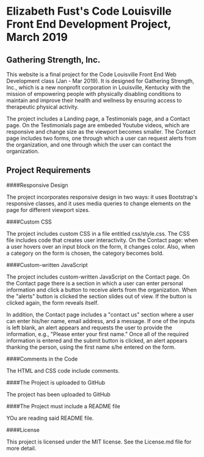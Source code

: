 # Elizabeth Fust's Code Louisville Front End Development Project, March 2019
## Gathering Strength, Inc.

This website is a final project for the Code Louisville Front End Web Development class (Jan - Mar 2019).  It is designed for Gathering Strength, Inc., which is a new nonprofit corporation in Louisville, Kentucky with the mission of empowering people with physically disabling conditions to maintain and improve their health and wellness by ensuring access to therapeutic physical activity.  

The project includes a Landing page, a Testimonials page, and a Contact page.  On the Testimonials page are embeded Youtube videos, which are responsive and change size as the viewport becomes smaller.  The Contact page includes two forms, one through which a user can request alerts from the organization, and one through which the user can contact the organization.

## Project Requirements

####Responsive Design

The project incorporates responsive design in two ways:  it uses Bootstrap's responsive classes, and it uses media queries to change elements on the page for different viewport sizes.

####Custom CSS

The project includes custom CSS in a file entitled css/style.css.  The CSS file  includes code that creates user interactivity.  On the Contact page:  when a user hovers over an input block on the form, it changes color.  Also, when a category on the form is chosen, the category becomes bold.

####Custom-written JavaScript

The project includes custom-written JavaScript on the Contact page.  On the Contact page there is a section in which a user can enter personal information and click a button to receive alerts from the organization.  When the "alerts" button is clicked the section slides out of view.  If the button is clicked again, the form reveals itself.

In addition, the Contact page includes a "contact us" section where a user can enter his/her name, email address, and a message.  If one of the inputs is left blank, an alert appears and requests the user to provide the information, e.g., "Please enter your first name."  Once all of the required information is entered and the submit button is clicked, an alert appears thanking the person, using the first name s/he entered on the form.

####Comments in the Code

The HTML and CSS code include comments.

####The Project is uploaded to GitHub

The project has been uploaded to GitHub

####The Project must include a README file

YOu are reading said README file.

####License

This project is licensed under the MIT license.  See the License.md file for more detail.





